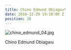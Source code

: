 ```yaml
---
title: Chino Edmund Obiagwu*
date: 2016-12-29 19:18:00 Z
position: 26
---
```


![chino_edmund_04.jpg](/uploads/chino_edmund_04.jpg)

Chino Edmund Obiagwu